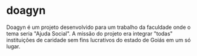# doagyn
 Doagyn é um projeto desenvolvido para um trabalho da faculdade onde o tema seria "Ajuda Social". A missão do projeto era integrar "todas" instituições de caridade sem fins lucrativos do estado de Goiás em um só lugar.
